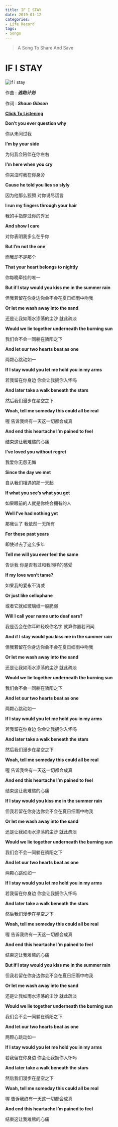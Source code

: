 ```yaml
---
title: IF I STAY
date: 2019-01-12
categories: 
- Life Record
tags:
- Songs
---
```

> A Song To Share And  Save

<!-- more -->

# IF I STAY

![if i stay](/assets/ArticleImg/Life/If_I_Stay.jpg)

作曲 : ***逃跑计划***

作词 : ***Shaun Gibson***

[**Click To Listening**](http://music.163.com/song?id=37782201&userid=592448485)

**Don’t you ever question why**

你从未问过我



**I’m by your side**

为何我会陪伴在你左右



**I’m here when you cry**

你哭泣时我在你身旁



**Cause he told you lies so slyly**

因为他那么狡猾 对你说尽谎言



**I run my fingers through your hair**

我的手指穿过你的秀发



**And show I care**

对你表明我多么在乎你



**But I’m not the one**

而我却不是那个



**That your heart belongs to nightly**

你每晚牵挂的唯一



**But if I stay would you kiss me in the summer rain**

但我若留在你身边你会不会在夏日细雨中吻我



**Or let me wash away into the sand**

还是让我如雨水涤荡的尘沙 就此疏淡



**Would we lie together underneath the burning sun**

我们会不会一同躺在骄阳之下



**And let our two hearts beat as one**

两颗心跳动如一



**If I stay would you let me hold you in my arms**

若我留在你身边 你会让我拥你入怀吗



**And later take a walk beneath the stars**

然后我们漫步在星空之下



**Woah, tell me someday this could all be real**

喔 告诉我终有一天这一切都会成真



**And end this heartache I’m pained to feel**

结束这让我难熬的心痛



**I’ve loved you without regret**

我爱你无怨无悔



**Since the day we met**

自从我们相遇的那一天起



**If what you see’s what you get**

如果眼前的人就是你终会拥有的人



**Well I’ve had nothing yet**

那我认了 我依然一无所有



**For these past years**

即使过去了这么多年



**Tell me will you ever feel the same**

告诉我 你是否有过和我同样的感受



**If my love won’t tame?**

如果我的爱永不消减



**Or just like cellophane**

或者它就如玻璃纸一般脆弱



**Will I call your name unto deaf ears?**

我是否会在你耳畔轻唤你名字 就算你置若罔闻



**And if I stay would you kiss me in the summer rain**

但我若留在你身边你会不会在夏日细雨中吻我



**Or let me wash away into the sand**

还是让我如雨水涤荡的尘沙 就此疏淡



**Would we lie together underneath the burning sun**

我们会不会一同躺在骄阳之下



**And let our two hearts beat as one**

两颗心跳动如一



**If I stay would you let me hold you in my arms**

若我留在你身边 你会让我拥你入怀吗



**And later take a walk beneath the stars**

然后我们漫步在星空之下



**Woah, tell me someday this could all be real**

喔 告诉我终有一天这一切都会成真



**And end this heartache I’m pained to feel**

结束这让我难熬的心痛



**If I stay would you kiss me in the summer rain**

但我若留在你身边你会不会在夏日细雨中吻我



**Or let me wash away into the sand**

还是让我如雨水涤荡的尘沙 就此疏淡



**Would we lie together underneath the burning sun**

我们会不会一同躺在骄阳之下



**And let our two hearts beat as one**

两颗心跳动如一



**If I stay would you let me hold you in my arms**

若我留在你身边 你会让我拥你入怀吗



**And later take a walk beneath the stars**

然后我们漫步在星空之下



**Woah, tell me someday this could all be real**

喔 告诉我终有一天这一切都会成真



**And end this heartache I’m pained to feel**

结束这让我难熬的心痛



**But if I stay would you kiss me in the summer rain**

但我若留在你身边你会不会在夏日细雨中吻我



**Or let me wash away into the sand**

还是让我如雨水涤荡的尘沙 就此疏淡



**Would we lie together underneath the burning sun**

我们会不会一同躺在骄阳之下



**And let our two hearts beat as one**

两颗心跳动如一



**If I stay would you let me hold you in my arms**

若我留在你身边 你会让我拥你入怀吗



**And later take a walk beneath the stars**

然后我们漫步在星空之下



**Woah, tell me someday this could all be real**

喔 告诉我终有一天这一切都会成真



**And end this heartache I’m pained to feel**

结束这让我难熬的心痛